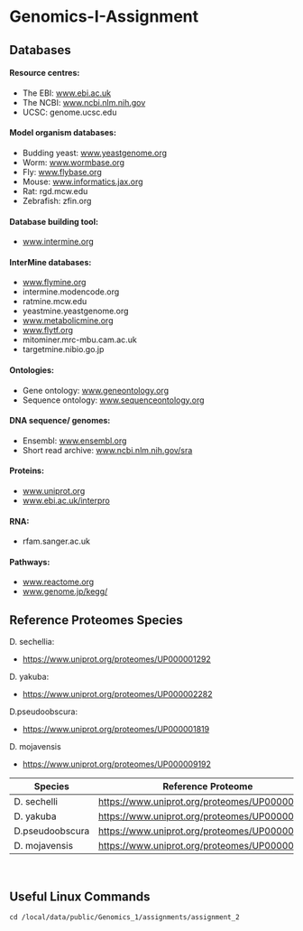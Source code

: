 # Genomics-I-Assignment

## Databases
#### Resource centres:
* The EBI: www.ebi.ac.uk
* The NCBI: www.ncbi.nlm.nih.gov
* UCSC: genome.ucsc.edu
#### Model organism databases:
* Budding yeast: www.yeastgenome.org
* Worm: www.wormbase.org
* Fly: www.flybase.org
* Mouse: www.informatics.jax.org
* Rat: rgd.mcw.edu
* Zebrafish: zfin.org
#### Database building tool:
* www.intermine.org
#### InterMine databases:
* www.flymine.org
* intermine.modencode.org
* ratmine.mcw.edu
* yeastmine.yeastgenome.org
* www.metabolicmine.org
* www.flytf.org
* mitominer.mrc-mbu.cam.ac.uk
* targetmine.nibio.go.jp
#### Ontologies:
* Gene ontology: www.geneontology.org
* Sequence ontology: www.sequenceontology.org
#### DNA sequence/ genomes:
* Ensembl: www.ensembl.org
* Short read archive: www.ncbi.nlm.nih.gov/sra
#### Proteins:
* www.uniprot.org
* www.ebi.ac.uk/interpro
#### RNA:
* rfam.sanger.ac.uk
#### Pathways:
* www.reactome.org
* www.genome.jp/kegg/

## Reference Proteomes Species
D. sechellia:
* https://www.uniprot.org/proteomes/UP000001292

D. yakuba:
* https://www.uniprot.org/proteomes/UP000002282

D.pseudoobscura:
* https://www.uniprot.org/proteomes/UP000001819

D. mojavensis
* https://www.uniprot.org/proteomes/UP000009192

| Species         | Reference Proteome                            |
| --------------- | --------------------------------------------- | 
| D. sechelli     | https://www.uniprot.org/proteomes/UP000001292 |
| D. yakuba       | https://www.uniprot.org/proteomes/UP000002282 |
| D.pseudoobscura | https://www.uniprot.org/proteomes/UP000001819 |
| D. mojavensis   | https://www.uniprot.org/proteomes/UP000009192 |

<br>

## Useful Linux Commands
```
cd /local/data/public/Genomics_1/assignments/assignment_2
```
